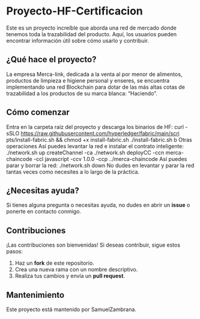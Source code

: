 # Proyecto-HF-Certificacion

Este es un proyecto increíble que aborda una red de mercado donde tenemos toda la trazabilidad del producto. Aquí, los usuarios pueden encontrar información útil sobre cómo usarlo y contribuir.

## ¿Qué hace el proyecto?

La empresa Merca-link, dedicada a la venta al por menor de alimentos, productos de
limpieza e higiene personal y enseres, se encuentra implementando una red
Blockchain para dotar de las más altas cotas de trazabilidad a los productos de su
marca blanca: “Haciendo”.

## Cómo comenzar

Entra en la carpeta raíz del proyecto y descarga los binarios de HF:
curl -sSLO
https://raw.githubusercontent.com/hyperledger/fabric/main/scri
pts/install-fabric.sh && chmod +x install-fabric.sh
./install-fabric.sh b
Otras operaciones
Así puedes levantar la red e instalar el contrato inteligente:
./network.sh up createChannel -ca
./network.sh deployCC -ccn merca-chaincode -ccl javascript
-ccv 1.0.0 -ccp ../merca-chaincode
Así puedes parar y borrar la red:
./network.sh down
No dudes en levantar y parar la red tantas veces como necesites a lo largo de la
práctica.

## ¿Necesitas ayuda?

Si tienes alguna pregunta o necesitas ayuda, no dudes en abrir un **issue** o ponerte en contacto conmigo.

## Contribuciones

¡Las contribuciones son bienvenidas! Si deseas contribuir, sigue estos pasos:

1. Haz un **fork** de este repositorio.
2. Crea una nueva rama con un nombre descriptivo.
3. Realiza tus cambios y envía un **pull request**.

## Mantenimiento

Este proyecto está mantenido por SamuelZambrana.
